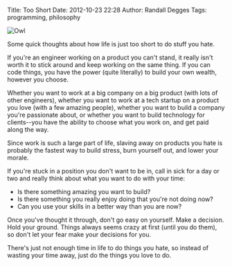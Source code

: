 Title: Too Short
Date: 2012-10-23 22:28
Author: Randall Degges
Tags: programming, philosophy


![Owl][]

Some quick thoughts about how life is just too short to do stuff you hate.

If you're an engineer working on a product you can't stand, it really isn't
worth it to stick around and keep working on the same thing. If you can code
things, you have the power (quite literally) to build your own wealth, however
you choose.

Whether you want to work at a big company on a big product (with lots of other
engineers), whether you want to work at a tech startup on a product you love
(with a few amazing people), whether you want to build a company you're
passionate about, or whether you want to build technology for clients--you have
the ability to choose what you work on, and get paid along the way.

Since work is such a large part of life, slaving away on products you hate is
probably the fastest way to build stress, burn yourself out, and lower your
morale.

If you're stuck in a position you don't want to be in, call in sick for a day or
two and really think about what you want to do with your time:

-   Is there something amazing you want to build?
-   Is there something you really enjoy doing that you're not doing now?
-   Can you use your skills in a better way than you are now?

Once you've thought it through, don't go easy on yourself. Make a decision. Hold
your ground. Things always seems crazy at first (until you do them), so don't
let your fear make your decisions for you.

There's just not enough time in life to do things you hate, so instead of
wasting your time away, just do the things you love to do.

  [Owl]: ./images/166296224-0-owl.jpg.scaled696.jpg
